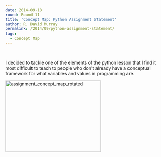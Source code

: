 ```yaml
---
date: 2014-09-18
round: Round 11
title: 'Concept Map: Python Assignment Statement'
author: R. David Murray
permalink: /2014/09/python-assignment-statement/
tags:
  - Concept Map
---
```

&nbsp;

I decided to tackle one of the elements of the python lesson that I find it most difficult to teach to people who don't already have a conceptual framework for what variables and values in programming are.

[<img class="alignnone size-medium wp-image-8867" alt="assignment_concept_map_rotated" src="http://files.software-carpentry.org/training-course/2014/09/assignment_concept_map_rotated-300x225.jpg" width="300" height="225" />][1]

 [1]: http://files.software-carpentry.org/training-course/2014/09/assignment_concept_map_rotated.jpg

